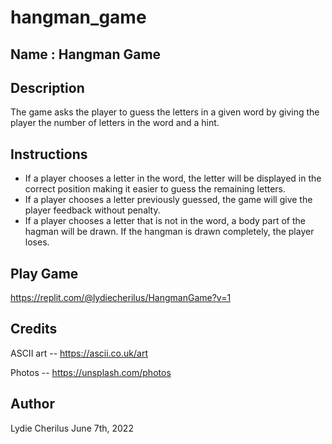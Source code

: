 # hangman_game
## Name : Hangman Game
## Description
The game asks the player to guess the letters in a given word by giving the player the number of letters in the word and a hint.
## Instructions
- If a player chooses a letter in the word, the letter will be displayed in the correct position making it easier to guess the remaining letters.
- If a player chooses a letter previously guessed, the game will give the player feedback without penalty.
- If a player chooses a letter that is not in the word, a body part of the hagman will be drawn. If the hangman is drawn completely, the player loses. 
## Play Game
https://replit.com/@lydiecherilus/HangmanGame?v=1

## Credits 
ASCII art -- https://ascii.co.uk/art

Photos -- https://unsplash.com/photos

## Author 
Lydie Cherilus
June 7th, 2022
